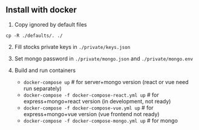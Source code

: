 ## Install with docker

1. Copy ignored by default files
```
cp -R ./defaults/. ./
```

2. Fill stocks private keys in ```./private/keys.json```

3. Set mongo password in ```./private/mongo.json``` and ```./private/mongo.env```

4. Build and run containers
    - ```docker-compose up``` # for server+mongo version (react or vue need run separately)
    - ```docker-compose -f docker-compose-react.yml up``` # for express+mongo+react version (in development, not ready)
    - ```docker-compose -f docker-compose-vue.yml up``` # for express+mongo+vue version (vue frontend not ready)
    - ```docker-compose -f docker-compose-mongo.yml up``` # for mongo
